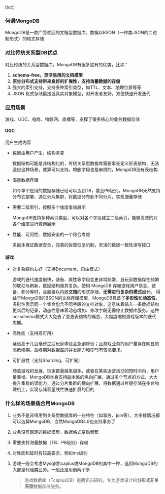 [toc]

### 何谓MongoDB

MongoDB是一款广受欢迎的文档型数据库，数据以BSON（一种类JSON的二进制形式）的格式存储

### 对比传统关系型DB优点

对比传统的关系型数据库，MongoDB有很多独有的优势，比如：

1. **schema-free，灵活易用的文档模型**
2. **原生分布式支持带来良好的扩展性，支持海量数据的存储**
3. 强大的索引支持，支持多种索引类型，如TTL、文本、地理位置等等
4. JSON 格式存储最接近真实对象模型，对开发者友好，方便快速开发迭代

### 应用场景

游戏、UGC、电商、物联网、直播等，支撑了很多核心的业务数据存储

#### UGC

用户生成内容

+ 数据由用户产生，结构多变

  数据结构可能是非结构化的，传统关系型数据库需要事先定义好表结构，无法适应这种场景，就算可以支持，增删字段也是麻烦的，MongoDB没有表结构

+ 海量数据存储

  如今单个应用的数据存储已经可以达到TB，甚至PB级别，MongoDB天然支持分布式部署，通过分片集群，将数据分布到不同分片，实现海量存储

+ 需要二级索引，按照多个维度查询展示

  MongoDB支持多种索引类型，可以对各个字段建立二级索引，能够高效的对各个维度进行查询展示

+ 性能、可用性、数据安全的一个综合考虑

  多副本保证数据安全，完善的故障恢复机制，灵活的数据一致性读写接口

#### 游戏

+ 对复杂结构友好（支持Document，自由模式）

  游戏的迭代速度很快，装备、属性等字段变更非常频繁，且玩家数据存在频繁的联动与刷新，数据结构极其复杂。使用 MongoDB 存储游戏用户信息、装备、积分等时，会直接以内嵌**文档**的形式存储，**无需进行复杂的模式设计**。
  得益于MongoDB的BSON的文档存储模型，MongoDB具备了**多形性**和**动态性**，多形性表示同一个集合包含不同字段的文档对象，这意味着插入一条数据结构更新后的记录，动态性意味着动态增加、修改字段无需停止数据库服务。这种no-schema模式大大免去了变更表结构的痛苦，大幅度缩短游戏版本的迭代周期。

+ 高性能（支持高可用）

  延迟高于几百毫秒之后玩家体验会急剧降低；且游戏业务的用户量存在明显的高低峰期。高峰期对数据库的并发能力和QPS有较高要求。

+ 可扩展性（支持Sharding，可扩展）

  随着游戏的发展，玩家数量越来越多，或者在某些运营活动的短时间内，用户量暴增。MongoDB本身支持副本集的纵向扩展，通过多个节点的方式，大大提升集群的读能力，通过分片集群的横向扩展，将数据通过片键存储在多台物理机上，实现存储容量线性快速扩展的目的

### 什么样的场景适合用MongoDB

1. 业务不是非得用到关系型数据库的一些特性（如事务、join等），大多数情况都可以选择MongoDB，当然MongoDB4.0也支持事务了

2. 业务没有固定的数据模型，数据格式变动频繁

3. 需要支持海量数据（TB、PB级别）存储

4. 对性能和延时有较高要求，例如ms级别

5. 游戏一般会考虑Mysql或tcaplus或MongoDB的其中一种，选用MongoDB的大都是代理类业务。一般还是用前两个多

   >游戏数据库（TcaplusDB）是腾讯自研的，专为游戏设计的**分布式非关系型**数据存储服务。

